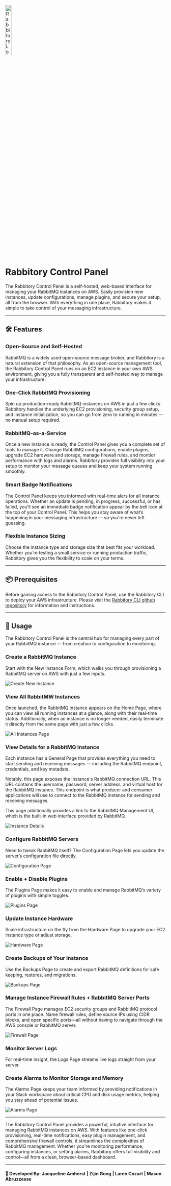<a name="top">
<img src="https://raw.githubusercontent.com/Rabbitory/rabbitory_control_panel/main/assets/rabbitory-logo.png" alt="Rabbitory Logo" width="20%"/>
</a>

# Rabbitory Control Panel

The Rabbitory Control Panel is a self-hosted, web-based interface for managing your RabbitMQ instances on AWS. Easily provision new instances, update configurations, manage plugins, and secure your setup, all from the browser. With everything in one place, Rabbitory makes it simple to take control of your messaging infrastructure.

---

## 🛠 Features

### Open-Source and Self-Hosted

RabbitMQ is a widely used open-source message broker, and Rabbitory is a natural extension of that philosophy. As an open-source management tool, the Rabbitory Control Panel runs on an EC2 instance in your own AWS environment, giving you a fully transparent and self-hosted way to manage your infrastructure.

### One-Click RabbitMQ Provisioning

Spin up production-ready RabbitMQ instances on AWS in just a few clicks. Rabbitory handles the underlying EC2 provisioning, security group setup, and instance initialization, so you can go from zero to running in minutes — no manual setup required.

### RabbitMQ-as-a-Service

Once a new instance is ready, the Control Panel gives you a complete set of tools to manage it. Change RabbitMQ configurations, enable plugins, upgrade EC2 hardware and storage, manage firewall rules, and montior performance with logs and alarms. Rabbitory provides full visibility into your setup to monitor your message queues and keep your system running smoothly.

### Smart Badge Notifications

The Control Panel keeps you informed with real-time alers for all instance operations. Whether an update is pending, in progress, successful, or has failed, you’ll see an immediate badge notification appear by the bell icon at the top of your Control Panel. This helps you stay aware of what’s happening in your messaging infrastructure — so you're never left guessing.

### Flexible Instance Sizing

Choose the instance type and storage size that best fits your workload. Whether you’re testing a small service or running production traffic, Rabbitory gives you the flexibility to scale on your terms.

---

## 📦 Prerequisites

Before gaining access to the Rabbitory Control Panel, use the Rabbitory CLI to deploy your AWS infrastructure. Please visit the [Rabbitory CLI github repository](https://github.com/Rabbitory/rabbitory_cli) for information and instructions.

---

## 🐰 Usage

The Rabbitory Control Panel is the central hub for managing every part of your RabbitMQ instance — from creation to configuration to monitoring.

### Create a RabbitMQ Instance

Start with the New Instance Form, which walks you through provisioning a RabbitMQ server on AWS with just a few inputs.

<p>
<img src="https://raw.githubusercontent.com/Rabbitory/rabbitory_control_panel/main/assets/create-instance.png" alt="Create New Instance"/>
</p>

### View All RabbitMW Instances

Once launched, the RabbitMQ instance appears on the Home Page, where you can view all running instances at a glance, along with their real-time status. Additionally, when an instance is no longer needed, easily terminate it directly from the same page with just a few clicks.

<p>
<img src="https://raw.githubusercontent.com/Rabbitory/rabbitory_control_panel/main/assets/instances-page.png" alt="All Instances Page"/>
</p>

### View Details for a RabbitMQ Instance

Each instance has a General Page that provides everything you need to start sending and receiving messages — including the RabbitMQ endpoint, credentials, and key metadata.

Notably, this page exposes the instance's RabbitMQ connection URL. This URL contains the username, password, server address, and virtual host for the RabbitMQ instance. This endpoint is what producer and consumer applications will use to connect to the RabbitMQ instance for sending and receiving messages.

This page additionally provides a link to the RabbitMQ Management UI, which is the built-in web interface provided by RabbitMQ.

<p>
<img src="https://raw.githubusercontent.com/Rabbitory/rabbitory_control_panel/main/assets/instance-details.png" alt="Instance Details"/>
</p>

### Configure RabbitMQ Servers

Need to tweak RabbitMQ itself? The Configuration Page lets you update the server’s configuration file directly.

<p>
<img src="https://raw.githubusercontent.com/Rabbitory/rabbitory_control_panel/main/assets/config-page.png" alt="Configuration Page"/>
</p>

### Enable + Disable Plugins

The Plugins Page makes it easy to enable and manage RabbitMQ’s variety of plugins with simple toggles.

<p>
<img src="https://raw.githubusercontent.com/Rabbitory/rabbitory_control_panel/main/assets/plugins-page.png" alt="Plugins Page"/>
</p>

### Update Instance Hardware

Scale infrastructure on the fly from the Hardware Page to upgrade your EC2 instance type or adjust storage.

<p>
<img src="https://raw.githubusercontent.com/Rabbitory/rabbitory_control_panel/main/assets/hardware-page.png" alt="Hardware Page"/>
</p>

### Create Backups of Your Instance

Use the Backups Page to create and export RabbitMQ definitions for safe keeping, restores, and migrations.

<p>
<img src="https://raw.githubusercontent.com/Rabbitory/rabbitory_control_panel/main/assets/backups-page.png" alt="Backups Page"/>
</p>

### Manage Instance Firewall Rules + RabbitMQ Server Ports

The Firewall Page manages EC2 security groups and RabbitMQ protocol ports in one place. Name firewall rules, define source IPs using CIDR blocks, and open specific ports—all without having to navigate through the AWS console or RabbitMQ server.

<p>
<img src="https://raw.githubusercontent.com/Rabbitory/rabbitory_control_panel/main/assets/firewall-page.png" alt="Firewall Page"/>
</p>

### Monitor Server Logs

For real-time insight, the Logs Page streams live logs straight from your server.

### Create Alarms to Monitor Storage and Memory

The Alarms Page keeps your team informed by providing notifications in your Slack workspace about critical CPU and disk usage metrics, helping you stay ahead of potential issues.

<p>
<img src="https://raw.githubusercontent.com/Rabbitory/rabbitory_control_panel/main/assets/alarms-page.png" alt="Alarms Page"/>
</p>

---

The Rabbitory Control Panel provides a powerful, intuitive interface for managing RabbitMQ instances on AWS. With features like one-click provisioning, real-time notifications, easy plugin management, and comprehensive firewall controls, it streamlines the complexities of RabbitMQ management. Whether you're monitoring performance, configuring instances, or setting alarms, Rabbitory offers full visibility and control—all from a clean, browser-based dashboard.

---

#### 🤝 Developed By: Jacqueline Amherst | Zijin Gong | Laren Cozart | Mason Abruzzesse
